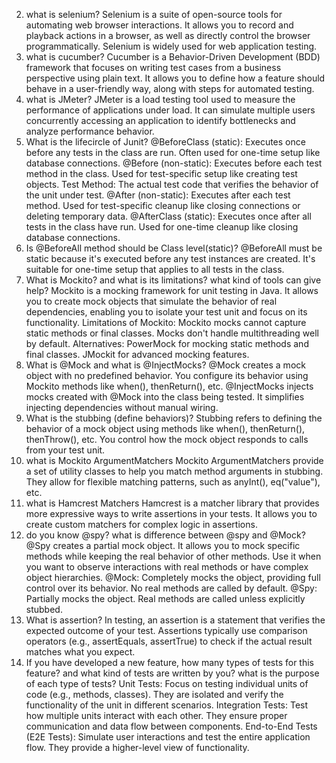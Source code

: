 2.  what is selenium?
Selenium is a suite of open-source tools for automating web browser interactions. It allows you to record and playback actions in a browser, as well as directly control the browser programmatically. Selenium is widely used for web application testing.
3.  what is cucumber?
Cucumber is a Behavior-Driven Development (BDD) framework that focuses on writing test cases from a business perspective using plain text. It allows you to define how a feature should behave in a user-friendly way, along with steps for automated testing.
4.  what is JMeter?
JMeter is a load testing tool used to measure the performance of applications under load. It can simulate multiple users concurrently accessing an application to identify bottlenecks and analyze performance behavior.
5.  What is the lifecircle of Junit?
@BeforeClass (static): Executes once before any tests in the class are run. Often used for one-time setup like database connections.
@Before (non-static): Executes before each test method in the class. Used for test-specific setup like creating test objects.
Test Method: The actual test code that verifies the behavior of the unit under test.
@After (non-static): Executes after each test method. Used for test-specific cleanup like closing connections or deleting temporary data.
@AfterClass (static): Executes once after all tests in the class have run. Used for one-time cleanup like closing database connections.
6.  Is @BeforeAll method should be Class level(static)?
@BeforeAll must be static because it's executed before any test instances are created. It's suitable for one-time setup that applies to all tests in the class.
7.  What is Mockito? and what is its limitations?  what kind of tools can give help?
Mockito is a mocking framework for unit testing in Java. It allows you to create mock objects that simulate the behavior of real dependencies, enabling you to isolate your test unit and focus on its functionality.
Limitations of Mockito:
Mockito mocks cannot capture static methods or final classes.
Mocks don't handle multithreading well by default.
Alternatives:
PowerMock for mocking static methods and final classes.
JMockit for advanced mocking features.
8.  What is @Mock and what is @InjectMocks?
@Mock creates a mock object with no predefined behavior. You configure its behavior using Mockito methods like when(), thenReturn(), etc.
@InjectMocks injects mocks created with @Mock into the class being tested. It simplifies injecting dependencies without manual wiring.
9.  What is the stubbing (define behaviors)?
Stubbing refers to defining the behavior of a mock object using methods like when(), thenReturn(), thenThrow(), etc. You control how the mock object responds to calls from your test unit.
10.  what is Mockito ArgumentMatchers
Mockito ArgumentMatchers provide a set of utility classes to help you match method arguments in stubbing. They allow for flexible matching patterns, such as anyInt(), eq("value"), etc.
11.  what is Hamcrest Matchers
Hamcrest is a matcher library that provides more expressive ways to write assertions in your tests. It allows you to create custom matchers for complex logic in assertions.
12.  do you know @spy? what is difference between @spy and @Mock?
@Spy creates a partial mock object. It allows you to mock specific methods while keeping the real behavior of other methods. Use it when you want to observe interactions with real methods or have complex object hierarchies.
@Mock: Completely mocks the object, providing full control over its behavior. No real methods are called by default.
@Spy: Partially mocks the object. Real methods are called unless explicitly stubbed.
13.  What is assertion?
In testing, an assertion is a statement that verifies the expected outcome of your test. Assertions typically use comparison operators (e.g., assertEquals, assertTrue) to check if the actual result matches what you expect.
14.  If you have developed a new feature, how many types of tests for this feature? and what kind of tests are written by you? what is the purpose of each type of tests?
Unit Tests: Focus on testing individual units of code (e.g., methods, classes). They are isolated and verify the functionality of the unit in different scenarios.
Integration Tests: Test how multiple units interact with each other. They ensure proper communication and data flow between components.
End-to-End Tests (E2E Tests): Simulate user interactions and test the entire application flow. They provide a higher-level view of functionality.
